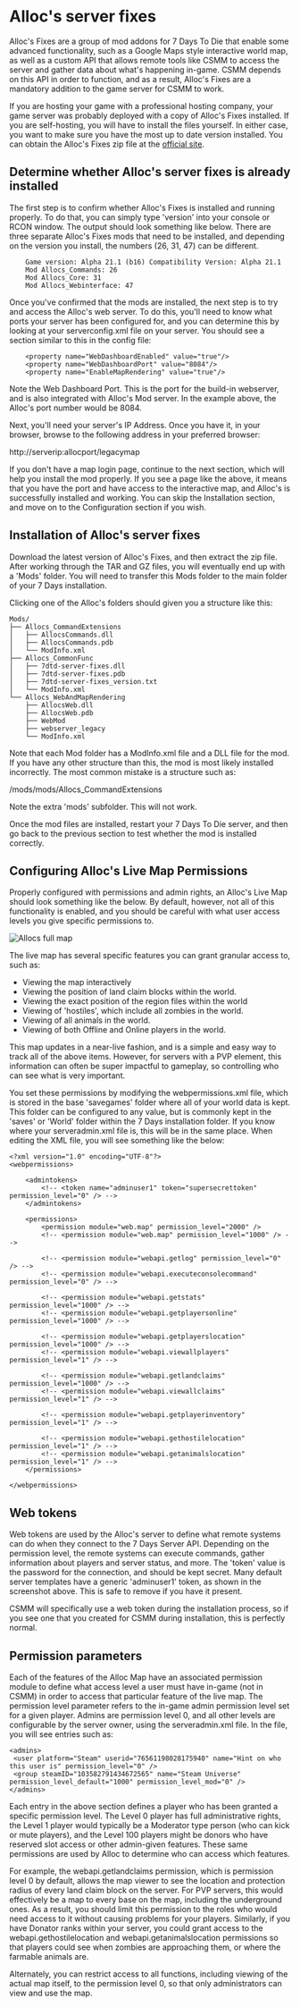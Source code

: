 # Alloc's server fixes

Alloc's Fixes are a group of mod addons for 7 Days To Die that enable some advanced functionality, such as a Google Maps style interactive world map, as well as a custom API that allows remote tools like CSMM to access the server and gather data about what's happening in-game. CSMM depends on this API in order to function, and as a result, Alloc's Fixes are a mandatory addition to the game server for CSMM to work.

If you are hosting your game with a professional hosting company, your game server was probably deployed with a copy of Alloc's Fixes installed. If you are self-hosting, you will have to install the files yourself. In either case, you want to make sure you have the most up to date version installed. You can obtain the Alloc's Fixes zip file at the [official site](https://7dtd.illy.bz/wiki/Server%20fixes).

## Determine whether Alloc's server fixes is already installed

The first step is to confirm whether Alloc's Fixes is installed and running properly. To do that, you can simply type 'version' into your console or RCON window. The output should look something like below. There are three separate Alloc's Fixes mods that need to be installed, and depending on the version you install, the numbers (26, 31, 47) can be different.

```
    Game version: Alpha 21.1 (b16) Compatibility Version: Alpha 21.1
    Mod Allocs_Commands: 26
    Mod Allocs_Core: 31
    Mod Allocs_Webinterface: 47

```

Once you've confirmed that the mods are installed, the next step is to try and access the Alloc's web server. To do this, you'll need to know what ports your server has been configured for, and you can determine this by looking at your serverconfig.xml file on your server. You should see a section similar to this in the config file:

```
    <property name="WebDashboardEnabled" value="true"/>
    <property name="WebDashboardPort" value="8084"/>
    <property name="EnableMapRendering"	value="true"/>
```


Note the Web Dashboard Port. This is the port for the build-in webserver, and is also integrated with Alloc's Mod server. In the example above, the Alloc's port number would be 8084.

Next, you'll need your server's IP Address. Once you have it, in your browser, browse to the following address in your preferred browser:

http://serverip:allocport/legacymap

If you don't have a map login page, continue to the next section, which will help you install the mod properly. If you see a page like the above, it means that you have the port and have access to the interactive map, and Alloc's is successfully installed and working. You can skip the Installation section, and move on to the Configuration section if you wish.

## Installation of Alloc's server fixes

Download the latest version of Alloc's Fixes, and then extract the zip file. After working through the TAR and GZ files, you will eventually end up with a 'Mods' folder. You will need to transfer this Mods folder to the main folder of your 7 Days installation.

Clicking one of the Alloc's folders should given you a structure like this:

```
Mods/
├── Allocs_CommandExtensions
│   ├── AllocsCommands.dll
│   ├── AllocsCommands.pdb
│   └── ModInfo.xml
├── Allocs_CommonFunc
│   ├── 7dtd-server-fixes.dll
│   ├── 7dtd-server-fixes.pdb
│   ├── 7dtd-server-fixes_version.txt
│   └── ModInfo.xml
└── Allocs_WebAndMapRendering
    ├── AllocsWeb.dll
    ├── AllocsWeb.pdb
    ├── WebMod
    ├── webserver_legacy
    └── ModInfo.xml
```

Note that each Mod folder has a ModInfo.xml file and a DLL file for the mod. If you have any other structure than this, the mod is most likely installed incorrectly. The most common mistake is a structure such as:

/mods/mods/Allocs_CommandExtensions

Note the extra 'mods' subfolder. This will not work.

Once the mod files are installed, restart your 7 Days To Die server, and then go back to the previous section to test whether the mod is installed correctly.

## Configuring Alloc's Live Map Permissions

Properly configured with permissions and admin rights, an Alloc's Live Map should look something like the below. By default, however, not all of this functionality is enabled, and you should be careful with what user access levels you give specific permissions to.

![Allocs full map](/assets/images/CSMM/allocs/allocs-full-map-screenshot.png "Allocs full map")

The live map has several specific features you can grant granular access to, such as:

- Viewing the map interactively
- Viewing the position of land claim blocks within the world.
- Viewing the exact position of the region files within the world
- Viewing of 'hostiles', which include all zombies in the world.
- Viewing of all animals in the world.
- Viewing of both Offline and Online players in the world.

This map updates in a near-live fashion, and is a simple and easy way to track all of the above items. However, for servers with a PVP element, this information can often be super impactful to gameplay, so controlling who can see what is very important.

You set these permissions by modifying the webpermissions.xml file, which is stored in the base 'savegames' folder where all of your world data is kept. This folder can be configured to any value, but is commonly kept in the 'saves' or 'World' folder within the 7 Days installation folder. If you know where your serveradmin.xml file is, this will be in the same place. When editing the XML file, you will see something like the below:

```
<?xml version="1.0" encoding="UTF-8"?>
<webpermissions>

    <admintokens>
        <!-- <token name="adminuser1" token="supersecrettoken" permission_level="0" /> -->
    </admintokens>

    <permissions>
        <permission module="web.map" permission_level="2000" />
        <!-- <permission module="web.map" permission_level="1000" /> -->

        <!-- <permission module="webapi.getlog" permission_level="0" /> -->
        <!-- <permission module="webapi.executeconsolecommand" permission_level="0" /> -->

        <!-- <permission module="webapi.getstats" permission_level="1000" /> -->
        <!-- <permission module="webapi.getplayersonline" permission_level="1000" /> -->

        <!-- <permission module="webapi.getplayerslocation" permission_level="1000" /> -->
        <!-- <permission module="webapi.viewallplayers" permission_level="1" /> -->

        <!-- <permission module="webapi.getlandclaims" permission_level="1000" /> -->
        <!-- <permission module="webapi.viewallclaims" permission_level="1" /> -->

        <!-- <permission module="webapi.getplayerinventory" permission_level="1" /> -->

        <!-- <permission module="webapi.gethostilelocation" permission_level="1" /> -->
        <!-- <permission module="webapi.getanimalslocation" permission_level="1" /> -->
    </permissions>

</webpermissions>
```

## Web tokens

Web tokens are used by the Alloc's server to define what remote systems can do when they connect to the 7 Days Server API. Depending on the permission level, the remote systems can execute commands, gather information about players and server status, and more. The 'token' value is the password for the connection, and should be kept secret. Many default server templates have a generic 'adminuser1' token, as shown in the screenshot above. This is safe to remove if you have it present.

CSMM will specifically use a web token during the installation process, so if you see one that you created for CSMM during installation, this is perfectly normal.

## Permission parameters

Each of the features of the Alloc Map have an associated permission module to define what access level a user must have in-game (not in CSMM) in order to access that particular feature of the live map. The permission level parameter refers to the in-game admin permission level set for a given player. Admins are permission level 0, and all other levels are configurable by the server owner, using the serveradmin.xml file. In the file, you will see entries such as:

```
<admins>
 <user platform="Steam" userid="76561198028175940" name="Hint on who this user is" permission_level="0" />
 <group steamID="103582791434672565" name="Steam Universe" permission_level_default="1000" permission_level_mod="0" />
</admins>
```

Each entry in the above section defines a player who has been granted a specific permission level. The Level 0 player has full administrative rights, the Level 1 player would typically be a Moderator type person (who can kick or mute players), and the Level 100 players might be donors who have reserved slot access or other admin-given features. These same permissions are used by Alloc to determine who can access which features.

For example, the webapi.getlandclaims permission, which is permission level 0 by default, allows the map viewer to see the location and protection radius of every land claim block on the server. For PVP servers, this would effectively be a map to every base on the map, including the underground ones. As a result, you should limit this permission to the roles who would need access to it without causing problems for your players. Similarly, if you have Donator ranks within your server, you could grant access to the webapi.gethostilelocation and webapi.getanimalslocation permissions so that players could see when zombies are approaching them, or where the farmable animals are.

Alternately, you can restrict access to all functions, including viewing of the actual map itself, to the permission level 0, so that only administrators can view and use the map.
